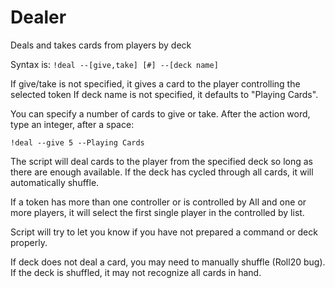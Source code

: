 # Dealer
Deals and takes cards from players by deck

Syntax is:
`!deal --[give,take] [#] --[deck name]`

If give/take is not specified, it gives a card to the player controlling the selected token If deck name is not specified, it defaults to "Playing Cards".

You can specify a number of cards to give or take. After the action word, type an integer, after a space:

`!deal --give 5 --Playing Cards`

The script will deal cards to the player from the specified deck so long as there are enough available. If the deck has cycled through all cards, it will automatically shuffle.

If a token has more than one controller or is controlled by All and one or more players, it will select the first single player in the controlled by list.

Script will try to let you know if you have not prepared a command or deck properly.

If deck does not deal a card, you may need to manually shuffle (Roll20 bug). If the deck is shuffled, it may not recognize all cards in hand.
